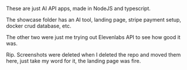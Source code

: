 These are just AI API apps, made in NodeJS and typescript. 

The showcase folder has an AI tool, landing page, stripe payment setup, docker crud database, etc.

The other two were just me trying out Elevenlabs API to see how good it was.



Rip. Screenshots were deleted when I deleted the repo and moved them here, just take my word for it, the landing page was fire.
